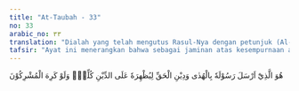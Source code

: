 ```yaml
---
title: "At-Taubah - 33"
no: 33
arabic_no: ٣٣
translation: "Dialah yang telah mengutus Rasul-Nya dengan petunjuk (Al-Qur'an) dan agama yang benar untuk diunggulkan atas segala agama, walaupun orang-orang musyrik tidak menyukai."
tafsir: "Ayat ini menerangkan bahwa sebagai jaminan atas kesempurnaan agama, maka diutuslah seorang rasul yaitu Nabi Muhammad saw dan dibekali sebuah kitab suci yaitu Al-Qur'an yang berisi petunjuk yang menjelaskan segala sesuatunya dan mencakup isi kitab-kitab sebelumnya. Agama Islam telah diridai Allah untuk menjadi agama yang dianut oleh segenap umat manusia. Firman Allah swt:\n\nDan telah Aku ridai Islam sebagai agamamu. (al-Ma'idah/5: 3)\n\nAgama Islam sesuai dengan segala keadaan dan tempat serta berlaku sepanjang masa sejak disyariatkan sampai akhir zaman. Oleh karena itu, tidak heran kalau agama Islam mendapat sambutan dari segenap umat manusia dan jumlahnya bertambah dengan pesat, sehingga dalam waktu yang singkat sudah tersebar ke segala penjuru dunia, menempati tempat yang mulia dan tinggi.\n\nMeskipun orang musyrik tidak senang atas kenyataan itu, bahkan tetap menghalang-halangi dan kalau dapat menghancurkannya, tetapi kodrat iradat Allah juga yang akan berlaku, tak ada suatu kekuatan apa pun yang dapat menghambat dan menghalanginya. Firman Allah:\n\n(Demikianlah) hukum Allah, yang telah berlaku sejak dahulu, kamu sekali-kali tidak akan menemukan perubahan pada hukum Allah itu. (al-Fath/48: 23)"
---
```

هُوَ الَّذِيْٓ اَرْسَلَ رَسُوْلَهٗ بِالْهُدٰى وَدِيْنِ الْحَقِّ لِيُظْهِرَهٗ عَلَى الدِّيْنِ كُلِّهٖۙ وَلَوْ كَرِهَ الْمُشْرِكُوْنَ 